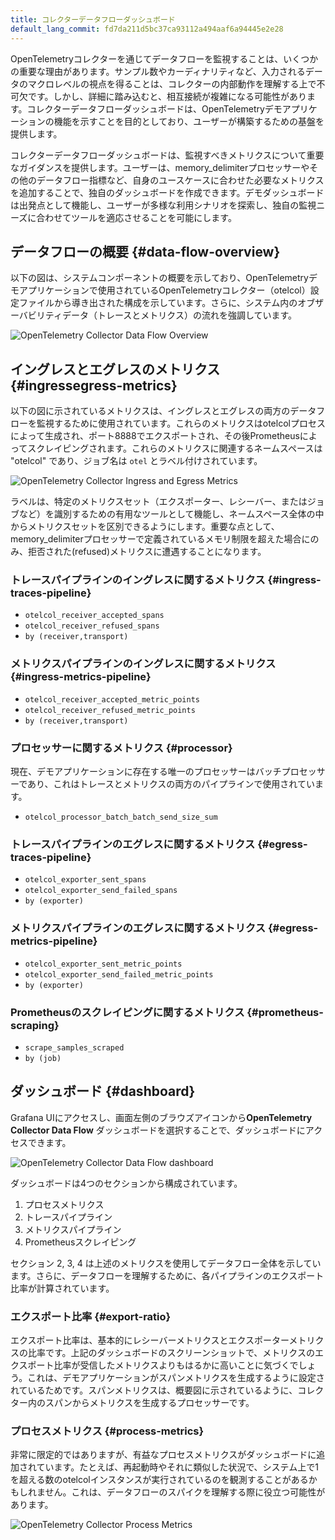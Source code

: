 ```yaml
---
title: コレクターデータフローダッシュボード
default_lang_commit: fd7da211d5bc37ca93112a494aaf6a94445e2e28
---
```


OpenTelemetryコレクターを通じてデータフローを監視することは、いくつかの重要な理由があります。サンプル数やカーディナリティなど、入力されるデータのマクロレベルの視点を得ることは、コレクターの内部動作を理解する上で不可欠です。しかし、詳細に踏み込むと、相互接続が複雑になる可能性があります。コレクターデータフローダッシュボードは、OpenTelemetryデモアプリケーションの機能を示すことを目的としており、ユーザーが構築するための基盤を提供します。

コレクターデータフローダッシュボードは、監視すべきメトリクスについて重要なガイダンスを提供します。ユーザーは、memory_delimiterプロセッサーやその他のデータフロー指標など、自身のユースケースに合わせた必要なメトリクスを追加することで、独自のダッシュボードを作成できます。デモダッシュボードは出発点として機能し、ユーザーが多様な利用シナリオを探索し、独自の監視ニーズに合わせてツールを適応させることを可能にします。

## データフローの概要 {#data-flow-overview}

以下の図は、システムコンポーネントの概要を示しており、OpenTelemetryデモアプリケーションで使用されているOpenTelemetryコレクター（otelcol）設定ファイルから導き出された構成を示しています。さらに、システム内のオブザーバビリティデータ（トレースとメトリクス）の流れを強調しています。

![OpenTelemetry Collector Data Flow Overview](otelcol-data-flow-overview.png)

## イングレスとエグレスのメトリクス {#ingressegress-metrics}

以下の図に示されているメトリクスは、イングレスとエグレスの両方のデータフローを監視するために使用されています。これらのメトリクスはotelcolプロセスによって生成され、ポート8888でエクスポートされ、その後Prometheusによってスクレイピングされます。これらのメトリクスに関連するネームスペースは "otelcol" であり、ジョブ名は `otel` とラベル付けされています。

![OpenTelemetry Collector Ingress and Egress Metrics](otelcol-data-flow-metrics.png)

ラベルは、特定のメトリクスセット（エクスポーター、レシーバー、またはジョブなど）を識別するための有用なツールとして機能し、ネームスペース全体の中からメトリクスセットを区別できるようにします。重要な点として、memory_delimiterプロセッサーで定義されているメモリ制限を超えた場合にのみ、拒否された(refused)メトリクスに遭遇することになります。

### トレースパイプラインのイングレスに関するメトリクス {#ingress-traces-pipeline}

- `otelcol_receiver_accepted_spans`
- `otelcol_receiver_refused_spans`
- `by (receiver,transport)`

### メトリクスパイプラインのイングレスに関するメトリクス {#ingress-metrics-pipeline}

- `otelcol_receiver_accepted_metric_points`
- `otelcol_receiver_refused_metric_points`
- `by (receiver,transport)`

### プロセッサーに関するメトリクス {#processor}

現在、デモアプリケーションに存在する唯一のプロセッサーはバッチプロセッサーであり、これはトレースとメトリクスの両方のパイプラインで使用されています。

- `otelcol_processor_batch_batch_send_size_sum`

### トレースパイプラインのエグレスに関するメトリクス {#egress-traces-pipeline}

- `otelcol_exporter_sent_spans`
- `otelcol_exporter_send_failed_spans`
- `by (exporter)`

### メトリクスパイプラインのエグレスに関するメトリクス {#egress-metrics-pipeline}

- `otelcol_exporter_sent_metric_points`
- `otelcol_exporter_send_failed_metric_points`
- `by (exporter)`

### Prometheusのスクレイピングに関するメトリクス {#prometheus-scraping}

- `scrape_samples_scraped`
- `by (job)`

## ダッシュボード {#dashboard}

Grafana UIにアクセスし、画面左側のブラウズアイコンから**OpenTelemetry Collector Data Flow** ダッシュボードを選択することで、ダッシュボードにアクセスできます。

![OpenTelemetry Collector Data Flow dashboard](otelcol-data-flow-dashboard.png)

ダッシュボードは4つのセクションから構成されています。

1. プロセスメトリクス
2. トレースパイプライン
3. メトリクスパイプライン
4. Prometheusスクレイピング

セクション 2, 3, 4 は上述のメトリクスを使用してデータフロー全体を示しています。さらに、データフローを理解するために、各パイプラインのエクスポート比率が計算されています。

### エクスポート比率 {#export-ratio}

エクスポート比率は、基本的にレシーバーメトリクスとエクスポーターメトリクスの比率です。上記のダッシュボードのスクリーンショットで、メトリクスのエクスポート比率が受信したメトリクスよりもはるかに高いことに気づくでしょう。これは、デモアプリケーションがスパンメトリクスを生成するように設定されているためです。スパンメトリクスは、概要図に示されているように、コレクター内のスパンからメトリクスを生成するプロセッサーです。

### プロセスメトリクス {#process-metrics}

非常に限定的ではありますが、有益なプロセスメトリクスがダッシュボードに追加されています。たとえば、再起動時やそれに類似した状況で、システム上で1を超える数のotelcolインスタンスが実行されているのを観測することがあるかもしれません。これは、データフローのスパイクを理解する際に役立つ可能性があります。

![OpenTelemetry Collector Process Metrics](otelcol-dashboard-process-metrics.png)
